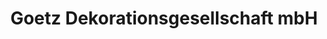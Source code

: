 ---
title: "Goetz Dekorationsgesellschaft mbH"
url: /hamburg/goetz-dekorationsgesellschaft-mbh/
shop: Blumen
---